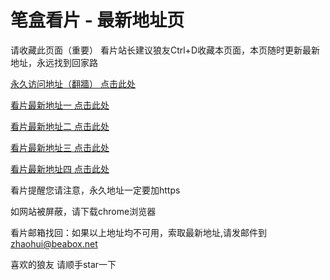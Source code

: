 # 笔盒看片 - 最新地址页

请收藏此页面（重要）
看片站长建议狼友Ctrl+D收藏本页面，本页随时更新最新地址，永远找到回家路

[永久访问地址（翻牆） 点击此处](https://beabox.net/)

[看片最新地址一 点击此处](https://bhc4w4p8d9e1.shop)

[看片最新地址二 点击此处](https://bht9j3g8i3a0.shop)

[看片最新地址三 点击此处](https://bhi7e8v0z6v7.shop)

[看片最新地址四 点击此处](https://bho3b3o7j1j8.shop)

看片提醒您请注意，永久地址一定要加https

如网站被屏蔽，请下载chrome浏览器

看片邮箱找回：如果以上地址均不可用，索取最新地址,请发邮件到 zhaohui@beabox.net

喜欢的狼友 请顺手star一下